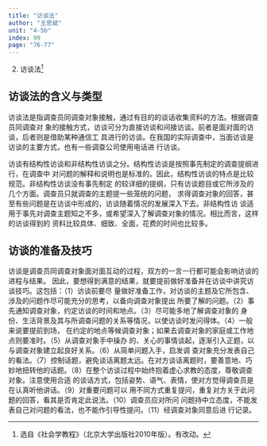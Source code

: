 ```yaml
---
title: "访谈法"
author: "王思斌"
unit: "4-5b"
index: 99
page: "76-77"
---
```


2. 访谈法[^2-a]

## 访谈法的含义与类型

访谈法是指调查员同调查对象接触，通过有目的的谈话收集资料的方法。根据调查员同调查对
象的接触方式，访谈可分为直接访谈和间接访谈。前者是面对面的访谈，后者则是借助某种通信工
具进行的访谈。在我国的实际调查中，当面访谈是访谈的主要方式，也有一些调查公司使用电话进
行访谈。

访谈有结构性访谈和非结构性访谈之分。结构性访谈是按照事先制定的调查提纲进行，在调查中
对问题的解释和说明也是标准的。因此，结构性访谈的特点是比较规范。非结构性访谈没有事先制定
的较详细的提纲，只有访谈题目或它所涉及的几个方面。调查员只就调查的主题提一些笼统的问题，
求得调查对象的回答，甚至有些问题是在访谈中形成的，访谈随着情况的发展深入下去。非结构性访
谈适用于事先对调查主题知之不多，或希望深入了解调查对象的情况。相比而言，这样的访谈得到的
资料比较具体、细致、全面，花费的时间也比较多。

## 访谈的准备及技巧

访谈是调查员同调查对象面对面互动的过程，双方的一言一行都可能会影响访谈的进程与结果。
因此，要想得到满意的结果，就要提前做好准备并在访谈中讲究访谈技巧。这包括：（1）访谈前要尽
量做好准备工作，对访谈的主题及它所包含、涉及的问题作尽可能充分的思考，以备向调查对象提出
所要了解的问题。（2）事先通知调查对象，约定访谈的时间和地点。（3）尽可能多地了解调查对象的
身份、生活背景及其与所调查问题的关系等情况，以使访谈时发问得体。（4）一般来说要提前到场，
在约定的地点等候调查对象；如果去调查对象的家庭或工作地点则要准时。（5）从调查对象手中操办
的、关心的事情谈起，逐渐引入正题，以与调查对象建立起良好关系。（6）从简单问题入手，启发调
查对象充分发表自己的看法。（7）控制话题，避免谈话离题太远。在对方谈话离题时，要善意地、巧
妙地扭转他的话题。（8）在整个访谈过程中始终抱着虚心求教的态度，尊敬调查对象。注意使用合适
的谈话方式，包括姿势、语气、表情，使对方觉得调查员是在认真听他讲话。（9）对重要问题可以
用不同方式重复提问，重复对方关于此问题的回答，看其是否肯定此说法。（10）调查员应对所问
问题持中立态度，不能发表自己对问题的看法，也不能作引导性提问。（11）经调查对象同意后进
行记录。

[^2-a]: 选自《社会学教程》（北京大学出版社2010年版）。有改动。

